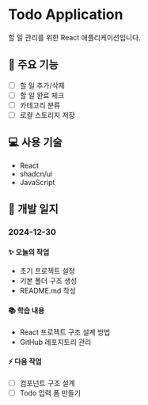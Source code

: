 # Todo Application

할 일 관리를 위한 React 애플리케이션입니다.

## 🚀 주요 기능

- [ ] 할 일 추가/삭제
- [ ] 할 일 완료 체크
- [ ] 카테고리 분류
- [ ] 로컬 스토리지 저장

## 💻 사용 기술

- React
- shadcn/ui
- JavaScript

## 📝 개발 일지

### 2024-12-30

#### ✨ 오늘의 작업

- 초기 프로젝트 설정
- 기본 폴더 구조 생성
- README.md 작성

#### 📚 학습 내용

- React 프로젝트 구조 설계 방법
- GitHub 레포지토리 관리

#### ⚡ 다음 작업

- [ ] 컴포넌트 구조 설계
- [ ] Todo 입력 폼 만들기
